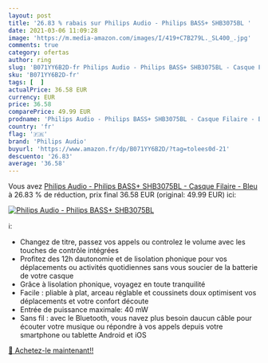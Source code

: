```yaml
---
layout: post
title: '26.83 % rabais sur Philips Audio - Philips BASS+ SHB3075BL '
date: 2021-03-06 11:09:28
image: 'https://m.media-amazon.com/images/I/419+C7B279L._SL400_.jpg'
comments: true
category: ofertas
author: ring
slug: 'B071YY6B2D-fr Philips Audio - Philips BASS+ SHB3075BL - Casque Filaire -...'
sku: 'B071YY6B2D-fr'
tags: [  ]
actualPrice: 36.58 EUR
currency: EUR
price: 36.58
comparePrice: 49.99 EUR
prodname: 'Philips Audio - Philips BASS+ SHB3075BL - Casque Filaire - Bleu'
country: 'fr'
flag: '🇫🇷'
brand: 'Philips Audio'
buyurl: 'https://www.amazon.fr/dp/B071YY6B2D/?tag=tolees0d-21'
descuento: '26.83'
average: '36.58'
---
```


Vous avez [Philips Audio - Philips BASS+ SHB3075BL - Casque Filaire - Bleu](https://www.amazon.fr/dp/B071YY6B2D/?tag=tolees0d-21)  à  26.83 % de réduction, prix final  36.58 EUR (original: 49.99 EUR) ici:

[![Philips Audio - Philips BASS+ SHB3075BL ](https://m.media-amazon.com/images/I/419+C7B279L._SL400_.jpg)](https://www.amazon.fr/dp/B071YY6B2D/?tag=tolees0d-21)

ℹ️:

- Changez de titre, passez vos appels ou controlez le volume avec les touches de contrôle intégrées
- Profitez des 12h dautonomie et de lisolation phonique pour vos déplacements ou activités quotidiennes sans vous soucier de la batterie de votre casque
- Grâce à lisolation phonique, voyagez en toute tranquilité
- Facile : pliable à plat, arceau réglable et coussinets doux optimisent vos déplacements et votre confort découte
- Entrée de puissance maximale: 40 mW
- Sans fil : avec le Bluetooth, vous navez plus besoin daucun câble pour écouter votre musique ou répondre à vos appels depuis votre smartphone ou tablette Android et iOS

[🛒 Achetez-le maintenant!!](https://www.amazon.fr/dp/B071YY6B2D/?tag=tolees0d-21)
